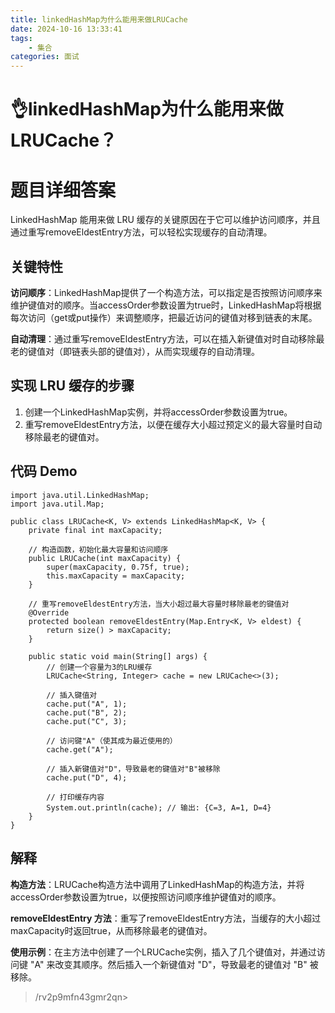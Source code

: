 ```yaml
---
title: linkedHashMap为什么能用来做LRUCache
date: 2024-10-16 13:33:41
tags:
	- 集合
categories: 面试
---
```

# 👌linkedHashMap为什么能用来做LRUCache？

# 题目详细答案
LinkedHashMap 能用来做 LRU 缓存的关键原因在于它可以维护访问顺序，并且通过重写removeEldestEntry方法，可以轻松实现缓存的自动清理。

## 关键特性
**访问顺序**：LinkedHashMap提供了一个构造方法，可以指定是否按照访问顺序来维护键值对的顺序。当accessOrder参数设置为true时，LinkedHashMap将根据每次访问（get或put操作）来调整顺序，把最近访问的键值对移到链表的末尾。

**自动清理**：通过重写removeEldestEntry方法，可以在插入新键值对时自动移除最老的键值对（即链表头部的键值对），从而实现缓存的自动清理。

## 实现 LRU 缓存的步骤
1. 创建一个LinkedHashMap实例，并将accessOrder参数设置为true。
2. 重写removeEldestEntry方法，以便在缓存大小超过预定义的最大容量时自动移除最老的键值对。

## 代码 Demo
```plain
import java.util.LinkedHashMap;
import java.util.Map;

public class LRUCache<K, V> extends LinkedHashMap<K, V> {
    private final int maxCapacity;

    // 构造函数，初始化最大容量和访问顺序
    public LRUCache(int maxCapacity) {
        super(maxCapacity, 0.75f, true);
        this.maxCapacity = maxCapacity;
    }

    // 重写removeEldestEntry方法，当大小超过最大容量时移除最老的键值对
    @Override
    protected boolean removeEldestEntry(Map.Entry<K, V> eldest) {
        return size() > maxCapacity;
    }

    public static void main(String[] args) {
        // 创建一个容量为3的LRU缓存
        LRUCache<String, Integer> cache = new LRUCache<>(3);

        // 插入键值对
        cache.put("A", 1);
        cache.put("B", 2);
        cache.put("C", 3);

        // 访问键"A"（使其成为最近使用的）
        cache.get("A");

        // 插入新键值对"D"，导致最老的键值对"B"被移除
        cache.put("D", 4);

        // 打印缓存内容
        System.out.println(cache); // 输出: {C=3, A=1, D=4}
    }
}
```

## 解释
**构造方法**：LRUCache构造方法中调用了LinkedHashMap的构造方法，并将accessOrder参数设置为true，以便按照访问顺序维护键值对的顺序。

**removeEldestEntry 方法**：重写了removeEldestEntry方法，当缓存的大小超过maxCapacity时返回true，从而移除最老的键值对。

**使用示例**：在主方法中创建了一个LRUCache实例，插入了几个键值对，并通过访问键 "A" 来改变其顺序。然后插入一个新键值对 "D"，导致最老的键值对 "B" 被移除。



> /rv2p9mfn43gmr2qn>